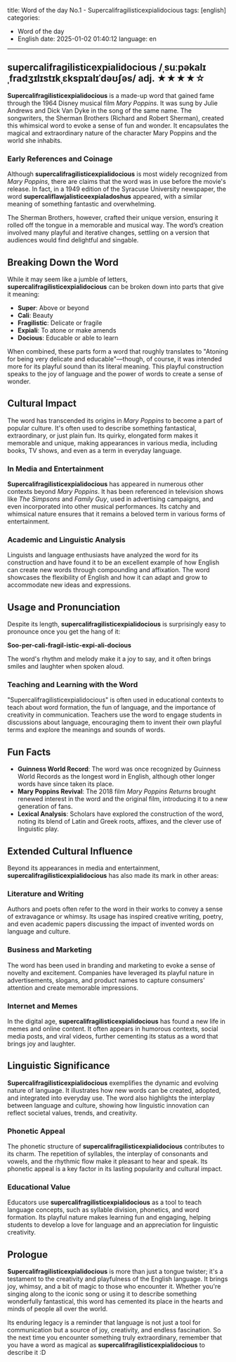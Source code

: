 title: Word of the day No.1 - Supercalifragilisticexpialidocious
tags: [english]
categories:
  - Word of the day
  - English
date: 2025-01-02 01:40:12
language: en
---
## supercalifragilisticexpialidocious /ˌsuːpəkalɪˌfradʒɪlɪstɪkˌɛkspɪalɪˈdəʊʃəs/ adj.  ★★★★☆
**Supercalifragilisticexpialidocious** is a made-up word that gained fame through the 1964 Disney musical film *Mary Poppins*. It was sung by Julie Andrews and Dick Van Dyke in the song of the same name. The songwriters, the Sherman Brothers (Richard and Robert Sherman), created this whimsical word to evoke a sense of fun and wonder. It encapsulates the magical and extraordinary nature of the character Mary Poppins and the world she inhabits.

### Early References and Coinage
Although **supercalifragilisticexpialidocious** is most widely recognized from *Mary Poppins*, there are claims that the word was in use before the movie's release. In fact, in a 1949 edition of the Syracuse University newspaper, the word **supercaliflawjalisticeexpialadoshus** appeared, with a similar meaning of something fantastic and overwhelming.

The Sherman Brothers, however, crafted their unique version, ensuring it rolled off the tongue in a memorable and musical way. The word’s creation involved many playful and iterative changes, settling on a version that audiences would find delightful and singable.

## Breaking Down the Word
While it may seem like a jumble of letters, **supercalifragilisticexpialidocious** can be broken down into parts that give it meaning:

- **Super**: Above or beyond
- **Cali**: Beauty
- **Fragilistic**: Delicate or fragile
- **Expiali**: To atone or make amends
- **Docious**: Educable or able to learn

When combined, these parts form a word that roughly translates to "Atoning for being very delicate and educable"—though, of course, it was intended more for its playful sound than its literal meaning. This playful construction speaks to the joy of language and the power of words to create a sense of wonder.

## Cultural Impact
The word has transcended its origins in *Mary Poppins* to become a part of popular culture. It's often used to describe something fantastical, extraordinary, or just plain fun. Its quirky, elongated form makes it memorable and unique, making appearances in various media, including books, TV shows, and even as a term in everyday language.

### In Media and Entertainment
**Supercalifragilisticexpialidocious** has appeared in numerous other contexts beyond *Mary Poppins*. It has been referenced in television shows like *The Simpsons* and *Family Guy*, used in advertising campaigns, and even incorporated into other musical performances. Its catchy and whimsical nature ensures that it remains a beloved term in various forms of entertainment.

### Academic and Linguistic Analysis
Linguists and language enthusiasts have analyzed the word for its construction and have found it to be an excellent example of how English can create new words through compounding and affixation. The word showcases the flexibility of English and how it can adapt and grow to accommodate new ideas and expressions.

## Usage and Pronunciation
Despite its length, **supercalifragilisticexpialidocious** is surprisingly easy to pronounce once you get the hang of it:

**Soo-per-cali-fragil-istic-expi-ali-docious**

The word's rhythm and melody make it a joy to say, and it often brings smiles and laughter when spoken aloud.

### Teaching and Learning with the Word
"Supercalifragilisticexpialidocious" is often used in educational contexts to teach about word formation, the fun of language, and the importance of creativity in communication. Teachers use the word to engage students in discussions about language, encouraging them to invent their own playful terms and explore the meanings and sounds of words.

## Fun Facts
- **Guinness World Record**: The word was once recognized by Guinness World Records as the longest word in English, although other longer words have since taken its place.
- **Mary Poppins Revival**: The 2018 film *Mary Poppins Returns* brought renewed interest in the word and the original film, introducing it to a new generation of fans.
- **Lexical Analysis**: Scholars have explored the construction of the word, noting its blend of Latin and Greek roots, affixes, and the clever use of linguistic play.

## Extended Cultural Influence
Beyond its appearances in media and entertainment, **supercalifragilisticexpialidocious** has also made its mark in other areas:

### Literature and Writing
Authors and poets often refer to the word in their works to convey a sense of extravagance or whimsy. Its usage has inspired creative writing, poetry, and even academic papers discussing the impact of invented words on language and culture.

### Business and Marketing
The word has been used in branding and marketing to evoke a sense of novelty and excitement. Companies have leveraged its playful nature in advertisements, slogans, and product names to capture consumers' attention and create memorable impressions.

### Internet and Memes
In the digital age, **supercalifragilisticexpialidocious** has found a new life in memes and online content. It often appears in humorous contexts, social media posts, and viral videos, further cementing its status as a word that brings joy and laughter.

## Linguistic Significance
**Supercalifragilisticexpialidocious** exemplifies the dynamic and evolving nature of language. It illustrates how new words can be created, adopted, and integrated into everyday use. The word also highlights the interplay between language and culture, showing how linguistic innovation can reflect societal values, trends, and creativity.

### Phonetic Appeal
The phonetic structure of **supercalifragilisticexpialidocious** contributes to its charm. The repetition of syllables, the interplay of consonants and vowels, and the rhythmic flow make it pleasant to hear and speak. Its phonetic appeal is a key factor in its lasting popularity and cultural impact.

### Educational Value
Educators use **supercalifragilisticexpialidocious** as a tool to teach language concepts, such as syllable division, phonetics, and word formation. Its playful nature makes learning fun and engaging, helping students to develop a love for language and an appreciation for linguistic creativity.

## Prologue
**Supercalifragilisticexpialidocious** is more than just a tongue twister; it's a testament to the creativity and playfulness of the English language. It brings joy, whimsy, and a bit of magic to those who encounter it. Whether you're singing along to the iconic song or using it to describe something wonderfully fantastical, this word has cemented its place in the hearts and minds of people all over the world.

Its enduring legacy is a reminder that language is not just a tool for communication but a source of joy, creativity, and endless fascination. So the next time you encounter something truly extraordinary, remember that you have a word as magical as **supercalifragilisticexpialidocious** to describe it :D
